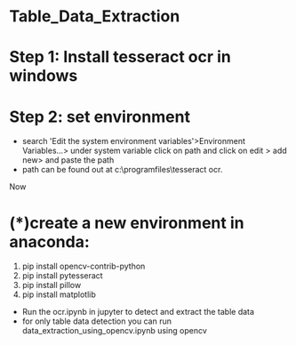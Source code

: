# Table_Data_Extraction

# Step 1: Install tesseract ocr in windows 
# Step 2: set environment 
- search 'Edit the system environment variables'>Environment Variables...> under system variable click on path and click on edit > add new> and paste the path
- path can be found out at c:\programfiles\tesseract ocr.
 
Now
# (*)create a new environment in anaconda:
1.  pip install opencv-contrib-python
2.  pip install pytesseract 
3.  pip install pillow
4.  pip install matplotlib

- Run the ocr.ipynb in jupyter to detect and extract the table data
- for only table data detection you can run data_extraction_using_opencv.ipynb using opencv

